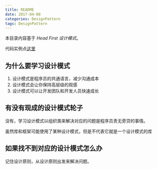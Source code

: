 ```yaml
---
title: README
date: 2017-04-08
categories: DesignPattern
tags: DesignPattern
---
```


本目录内容基于 *Head First 设计模式*。

代码实例点[这里](https://github.com/wafer-li/DesignPatternExample)

## 为什么要学习设计模式

1. 设计模式是程序员的共通语言，减少沟通成本
2. 设计模式会让你保持高层级的观感
3. 设计模式可以让开发团队和开发人员快速成长

<!-- more -->## 有没有现成的设计模式轮子

没有，学习设计模式以组织类来解决对应的问题是程序员责无旁贷的事情。

虽然库和框架可能使用了某种设计模式，但是不代表它就是一个设计模式的库

## 如果找不到对应的设计模式怎么办

记住设计原则，从设计原则出发来解决问题。
